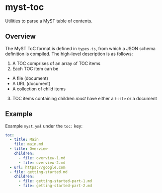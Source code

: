 # myst-toc

Utilities to parse a MyST table of contents.

## Overview
The MyST ToC format is defined in `types.ts`, from which a JSON schema definition is compiled. The high-level description is as follows:

1. A TOC comprises of an array of TOC items
2. Each TOC item can be 
  - A file (document)
  - A URL (document)
  - A collection of child items
3. TOC items containing children *must* have either a `title` or a document


## Example
Example `myst.yml` under the `toc:` key:
```yaml
toc:
  - title: Main
    file: main.md
  - title: Overview
    children:
      - file: overview-1.md
      - file: overview-2.md
  - url: https://google.com
  - file: getting-started.md
    children:
      - file: getting-started-part-1.md
      - file: getting-started-part-2.md
```
